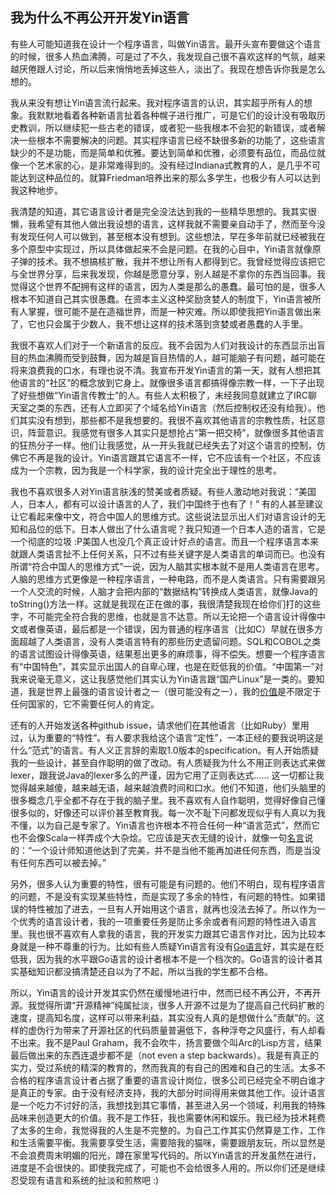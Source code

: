 ## 我为什么不再公开开发Yin语言

有些人可能知道我在设计一个程序语言，叫做Yin语言。最开头宣布要做这个语言的时候，很多人热血沸腾，可是过了不久，我发现自己很不喜欢这样的气氛，越来越厌倦跟人讨论，所以后来悄悄地丢掉这些人，淡出了。我现在想告诉你我是怎么想的。

我从来没有想让Yin语言流行起来。我对程序语言的认识，其实超乎所有人的想象。我默默地看着各种新语言扯着各种幌子进行推广，可是它们的设计没有吸取历史教训，所以继续犯一些古老的错误，或者犯一些我根本不会犯的新错误，或者解决一些根本不需要解决的问题。其实程序语言已经不缺很多新的功能了，这些语言缺少的不是功能，而是简单和优雅。要达到简单和优雅，必须要有品位，而品位就像一个艺术家的心，是非常难得到的。没有经过Indiana式教育的人，是几乎不可能达到这种品位的。就算Friedman培养出来的那么多学生，也极少有人可以达到我这种地步。

我清楚的知道，其它语言设计者是完全没法达到我的一些精华思想的。我其实很懒，我希望有其他人做出我设想的语言，这样我就不需要亲自动手了，然而至今没有发现任何人可以做到，甚至根本没有想到。这些想法，早在多年前就已经被我在多个原型中实现过，所以具体做起来不会是问题。在我的心目中，Yin语言就像原子弹的技术。我不想搞核扩散，我并不想让所有人都得到它。我曾经觉得应该把它与全世界分享，后来我发现，你越是愿意分享，别人越是不拿你的东西当回事。我觉得这个世界不配拥有这样的语言，因为人类是那么的愚蠢。最可怕的是，很多人根本不知道自己其实很愚蠢。在资本主义这种奖励贪婪人的制度下，Yin语言被所有人掌握，很可能不是在造福世界，而是一种灾难。所以即使我把Yin语言做出来了，它也只会属于少数人，我不想让这样的技术落到贪婪或者愚蠢的人手里。

我很不喜欢人们对于一个新语言的反应。我不会因为人们对我设计的东西显示出盲目的热血沸腾而受到鼓舞，因为越是盲目热情的人，越可能脑子有问题，越可能在将来浪费我的口水，有理也说不清。我宣布开发Yin语言的第一天，就有人想把其他语言的“社区”的概念放到它身上。就像很多语言都搞得像宗教一样，一下子出现了好些想做“Yin语言传教士”的人。有些人太积极了，未经我同意就建立了IRC聊天室之类的东西，还有人立即买了个域名给Yin语言（然后控制权还没有给我）。他们其实没有想到，那些都不是我想要的。我很不喜欢其他语言的宗教性质，社区意识，阵营意识。我感觉有很多人其实只是想抢占“第一把交椅”，就像很多其他语言的狂热分子一样。他们让我感觉，从一开头我就已经失去了对这个语言的控制，仿佛它不再是我的设计。Yin语言跟其它语言不一样，它不应该有一个社区，不应该成为一个宗教，因为我是一个科学家，我的设计完全出于理性的思考。

我也不喜欢很多人对Yin语言肤浅的赞美或者质疑。有些人激动地对我说：“美国人，日本人，都有可以设计语言的人了，我们中国终于也有了！” 有的人甚至建议让它看起来像中文，符合中国人的思维方式。这些说法显示出人们对语言设计的无知和品位的低下。日本人做出了什么语言呢？我只知道一个日本人造的语言，它是一个彻底的垃圾 :P美国人也没几个真正设计好点的语言。而且一个程序语言本来就跟人类语言扯不上任何关系，只不过有些关键字是人类语言的单词而已。也没有所谓“符合中国人的思维方式”一说，因为人脑其实根本就不是用人类语言在思考。人脑的思维方式更像是一种程序语言，一种电路，而不是人类语言。只有需要跟另一个人交流的时候，人脑才会把内部的“数据结构”转换成人类语言，就像Java的toString()方法一样。这就是我现在正在做的事，我很清楚我现在给你们打的这些字，不可能完全符合我的思维，也就是言不达意。所以无论把一个语言设计得像中文或者像英语，最后都是一个错误，因为普通的程序语言（比如C）早就在很多方面超越了人类语言，没有人类语言特有的那些历史遗留问题。SQL和COBOL之类的语言试图设计得像英语，结果惹出更多的麻烦事，得不偿失。想要一个程序语言有“中国特色”，其实显示出国人的自卑心理，也是在贬低我的价值。“中国第一”对我来说毫无意义，这让我感觉他们其实认为Yin语言跟“国产Linux”是一类的。要知道，我是世界上最强的语言设计者之一（很可能没有之一），我的[价值](http://www.yinwang.org/blog-cn/2015/01/29/human-value)是不限定于任何国家的，它不需要任何人的肯定。

还有的人开始发送各种github issue，请求他们在其他语言（比如Ruby）里用过，认为重要的“特性”。有人要求我给这个语言“定性”，一本正经的要我说明这是什么“范式”的语言。有人义正言辞的索取1.0版本的specification。有人开始质疑我的一些设计，甚至自作聪明的做了改动。有人质疑我为什么不用正则表达式来做lexer，跟我说Java的lexer多么的严谨，因为它用了正则表达式…… 这一切都让我觉得越来越傻，越来越无语，越来越浪费时间和口水。他们不知道，他们头脑里的很多概念几乎全都不存在于我的脑子里。我不喜欢有人自作聪明，觉得好像自己懂很多似的，好像还可以评价甚至教育我。每一次不耻下问都发现似乎有人真以为我不懂，以为自己是专家了。Yin语言也许根本不符合任何一种“语言范式”，然而它也不会像Scala一样弄成个大杂烩。它应该是天衣无缝的设计，就像一句[名言](http://www.brainyquote.com/quotes/quotes/a/antoinedes121910.html)说的：“一个设计师知道他达到了完美，并不是当他不能再加进任何东西，而是当没有任何东西可以被去掉。”

另外，很多人认为重要的特性，很有可能是有问题的。他们不明白，现有程序语言的问题，不是没有实现某些特性，而是实现了多余的特性，有问题的特性。如果错误的特性被加了进去，一旦有人开始用这个语言，就再也没法去掉了。所以作为一个优秀的语言设计者，我的一项重要任务是防止多余或者有问题的特性进入语言里。我也很不喜欢有人拿我的语言，我的开发实力跟其它语言作对比，因为比较本身就是一种不尊重的行为。比如有些人质疑Yin语言有没有[Go语言](http://www.yinwang.org/blog-cn/2014/04/18/golang)好，其实是在贬低我，因为我的水平跟Go语言的设计者根本不是一个档次的。Go语言的设计者其实基础知识都没搞清楚还自以为了不起，所以当我的学生都不合格。

所以，Yin语言的设计开发其实仍然在缓慢地进行中，然而已经不再公开，不再开源。我觉得所谓“开源精神”纯属扯淡，很多人开源不过是为了提高自己代码扩散的速度，提高知名度，这样可以带来利益，其实没有人真的是想做什么“贡献”的。这样的虚伪行为带来了开源社区的代码质量普遍低下，各种浮夸之风盛行，有人却看不出来。我不是Paul Graham，我不会吹牛，扬言要做个叫Arc的Lisp方言，结果最后做出来的东西连退步都不是（not even a step backwards）。我是有真正的实力，受过系统的精深的教育的，然而我真的有自己的困难和自己的生活。太多不合格的程序语言设计者占据了重要的语言设计岗位，很多公司已经完全不明白谁才是真正的专家。由于没有经济支持，我的大部分时间得用来做其他工作。设计语言是一个吃力不讨好的活，我想找到其它事情，甚至进入另一个领域，利用我的特殊品味来创造更大的价值。我不是工作狂，我也需要休闲和娱乐。我已经为技术耗费了太多的生命，我觉得我的人生是不完整的。为自己工作其实仍然算是工作，工作和生活需要平衡。我需要享受生活，需要陪我的猫咪，需要跟朋友玩，所以显然是不会浪费周末明媚的阳光，蹲在家里写代码的。所以Yin语言的开发虽然在进行，进度是不会很快的。即使我完成了，可能也不会给很多人用的。所以你们还是继续忍受现有语言和系统的扯淡和煎熬吧 :)

